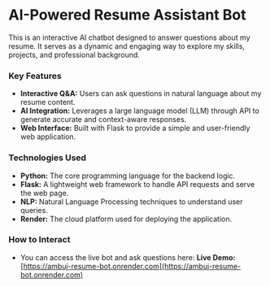 # AI-Powered Resume Assistant Bot

This is an interactive AI chatbot designed to answer questions about my resume. It serves as a dynamic and engaging way to explore my skills, projects, and professional background.

### Key Features
-   **Interactive Q&A:** Users can ask questions in natural language about my resume content.
-   **AI Integration:** Leverages a large language model (LLM) through API to generate accurate and context-aware responses.
-   **Web Interface:** Built with Flask to provide a simple and user-friendly web application.

### Technologies Used
-   **Python:** The core programming language for the backend logic.
-   **Flask:** A lightweight web framework to handle API requests and serve the web page.
-   **NLP:** Natural Language Processing techniques to understand user queries.
-   **Render:** The cloud platform used for deploying the application.

### How to Interact
-   You can access the live bot and ask questions here:
    **Live Demo:** [https://ambuj-resume-bot.onrender.com](https://ambuj-resume-bot.onrender.com)
